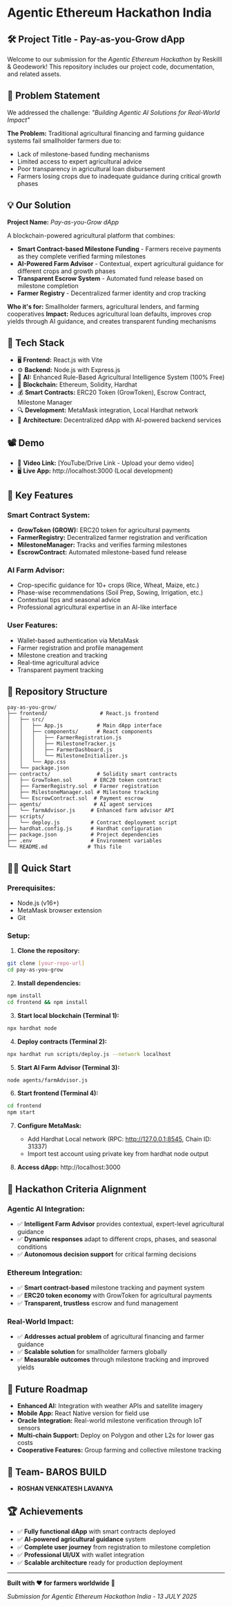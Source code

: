 # **Agentic Ethereum Hackathon India**
## **🛠 Project Title - Pay-as-you-Grow dApp**

Welcome to our submission for the *Agentic Ethereum Hackathon* by Reskilll & Geodework! This repository includes our project code, documentation, and related assets.

## **📌 Problem Statement**

We addressed the challenge: *"Building Agentic AI Solutions for Real-World Impact"*

**The Problem:** Traditional agricultural financing and farming guidance systems fail smallholder farmers due to:
- Lack of milestone-based funding mechanisms
- Limited access to expert agricultural advice
- Poor transparency in agricultural loan disbursement
- Farmers losing crops due to inadequate guidance during critical growth phases

## **💡 Our Solution**

**Project Name:** *Pay-as-you-Grow dApp*

A blockchain-powered agricultural platform that combines:
- **Smart Contract-based Milestone Funding** - Farmers receive payments as they complete verified farming milestones
- **AI-Powered Farm Advisor** - Contextual, expert agricultural guidance for different crops and growth phases
- **Transparent Escrow System** - Automated fund release based on milestone completion
- **Farmer Registry** - Decentralized farmer identity and crop tracking

**Who it's for:** Smallholder farmers, agricultural lenders, and farming cooperatives
**Impact:** Reduces agricultural loan defaults, improves crop yields through AI guidance, and creates transparent funding mechanisms

## **🧱 Tech Stack**

* 🖥 **Frontend:** React.js with Vite
* ⚙ **Backend:** Node.js with Express.js
* 🧠 **AI:** Enhanced Rule-Based Agricultural Intelligence System (100% Free)
* 🔗 **Blockchain:** Ethereum, Solidity, Hardhat
* 💰 **Smart Contracts:** ERC20 Token (GrowToken), Escrow Contract, Milestone Manager
* 🔍 **Development:** MetaMask integration, Local Hardhat network
* 🚀 **Architecture:** Decentralized dApp with AI-powered backend services

## **📽 Demo**

* 🎥 **Video Link:** [YouTube/Drive Link - Upload your demo video]
* 🖥 **Live App:** http://localhost:3000 (Local development)


## **🚀 Key Features**

### **Smart Contract System:**
- **GrowToken (GROW):** ERC20 token for agricultural payments
- **FarmerRegistry:** Decentralized farmer registration and verification
- **MilestoneManager:** Tracks and verifies farming milestones
- **EscrowContract:** Automated milestone-based fund release

### **AI Farm Advisor:**
- Crop-specific guidance for 10+ crops (Rice, Wheat, Maize, etc.)
- Phase-wise recommendations (Soil Prep, Sowing, Irrigation, etc.)
- Contextual tips and seasonal advice
- Professional agricultural expertise in an AI-like interface

### **User Features:**
- Wallet-based authentication via MetaMask
- Farmer registration and profile management
- Milestone creation and tracking
- Real-time agricultural advice
- Transparent payment tracking

## **📂 Repository Structure**

```
pay-as-you-grow/
├── frontend/                 # React.js frontend
│   ├── src/
│   │   ├── App.js           # Main dApp interface
│   │   ├── components/      # React components
│   │   │   ├── FarmerRegistration.js
│   │   │   ├── MilestoneTracker.js
│   │   │   ├── FarmerDashboard.js
│   │   │   └── MilestoneInitializer.js
│   │   └── App.css
│   └── package.json
├── contracts/               # Solidity smart contracts
│   ├── GrowToken.sol       # ERC20 token contract
│   ├── FarmerRegistry.sol  # Farmer registration
│   ├── MilestoneManager.sol # Milestone tracking
│   └── EscrowContract.sol  # Payment escrow
├── agents/                 # AI agent services
│   └── farmAdvisor.js     # Enhanced farm advisor API
├── scripts/
│   └── deploy.js          # Contract deployment script
├── hardhat.config.js      # Hardhat configuration
├── package.json           # Project dependencies
├── .env                   # Environment variables
└── README.md             # This file
```

## **🏃‍♂️ Quick Start**

### **Prerequisites:**
- Node.js (v16+)
- MetaMask browser extension
- Git

### **Setup:**

1. **Clone the repository:**
```bash
git clone [your-repo-url]
cd pay-as-you-grow
```

2. **Install dependencies:**
```bash
npm install
cd frontend && npm install
```

3. **Start local blockchain (Terminal 1):**
```bash
npx hardhat node
```

4. **Deploy contracts (Terminal 2):**
```bash
npx hardhat run scripts/deploy.js --network localhost
```

5. **Start AI Farm Advisor (Terminal 3):**
```bash
node agents/farmAdvisor.js
```

6. **Start frontend (Terminal 4):**
```bash
cd frontend
npm start
```

7. **Configure MetaMask:**
   - Add Hardhat Local network (RPC: http://127.0.0.1:8545, Chain ID: 31337)
   - Import test account using private key from hardhat node output

8. **Access dApp:** http://localhost:3000

## **🎯 Hackathon Criteria Alignment**

### **Agentic AI Integration:**
- ✅ **Intelligent Farm Advisor** provides contextual, expert-level agricultural guidance
- ✅ **Dynamic responses** adapt to different crops, phases, and seasonal conditions
- ✅ **Autonomous decision support** for critical farming decisions

### **Ethereum Integration:**
- ✅ **Smart contract-based** milestone tracking and payment system
- ✅ **ERC20 token economy** with GrowToken for agricultural payments
- ✅ **Transparent, trustless** escrow and fund management

### **Real-World Impact:**
- ✅ **Addresses actual problem** of agricultural financing and farmer guidance
- ✅ **Scalable solution** for smallholder farmers globally
- ✅ **Measurable outcomes** through milestone tracking and improved yields

## **🔮 Future Roadmap**

- **Enhanced AI:** Integration with weather APIs and satellite imagery
- **Mobile App:** React Native version for field use
- **Oracle Integration:** Real-world milestone verification through IoT sensors
- **Multi-chain Support:** Deploy on Polygon and other L2s for lower gas costs
- **Cooperative Features:** Group farming and collective milestone tracking

## **👥 Team- BAROS BUILD**

- **ROSHAN VENKATESH LAVANYA**

## **🏆 Achievements**

- ✅ **Fully functional dApp** with smart contracts deployed
- ✅ **AI-powered agricultural guidance** system
- ✅ **Complete user journey** from registration to milestone completion
- ✅ **Professional UI/UX** with wallet integration
- ✅ **Scalable architecture** ready for production deployment

---

**Built with ❤️ for farmers worldwide** 🌾

*Submission for Agentic Ethereum Hackathon India - 13 JULY 2025*

